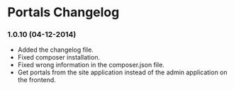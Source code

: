 # Portals Changelog

### 1.0.10 (04-12-2014)

* Added the changelog file.
* Fixed composer installation.
* Fixed wrong information in the composer.json file.
* Get portals from the site application instead of the admin application on the frontend.